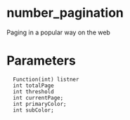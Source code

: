 # number_pagination
Paging in a popular way on the web

# Parameters
```
  Function(int) listner
  int totalPage
  int threshold
  int currentPage;
  int primaryColor;
  int subColor;
```
